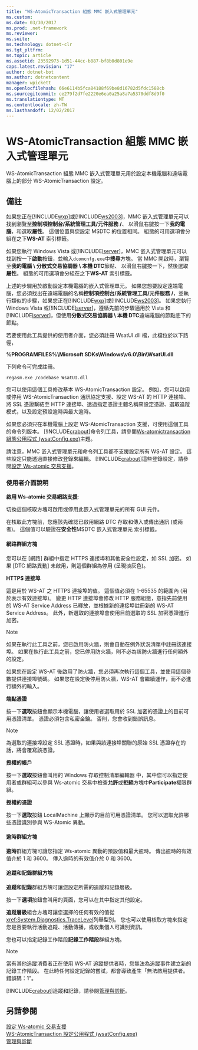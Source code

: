 ```yaml
---
title: "WS-AtomicTransaction 組態 MMC 嵌入式管理單元"
ms.custom: 
ms.date: 03/30/2017
ms.prod: .net-framework
ms.reviewer: 
ms.suite: 
ms.technology: dotnet-clr
ms.tgt_pltfrm: 
ms.topic: article
ms.assetid: 23592973-1d51-44cc-b887-bf8b0d801e9e
caps.latest.revision: "17"
author: dotnet-bot
ms.author: dotnetcontent
manager: wpickett
ms.openlocfilehash: 66e6114b5fca84188f69be8d16782d5fdc1588cb
ms.sourcegitcommit: ce279f2d7fe2220e6ea0a25a8a7a5370ddf8d9f0
ms.translationtype: MT
ms.contentlocale: zh-TW
ms.lasthandoff: 12/02/2017
---
```

# <a name="ws-atomictransaction-configuration-mmc-snap-in"></a>WS-AtomicTransaction 組態 MMC 嵌入式管理單元
WS-AtomicTransaction 組態 MMC 嵌入式管理單元用於設定本機電腦和遠端電腦上的部分 WS-AtomicTransaction 設定。  
  
## <a name="remarks"></a>備註  
 如果您正在[!INCLUDE[wxp](../../../includes/wxp-md.md)]或[!INCLUDE[ws2003](../../../includes/ws2003-md.md)]，MMC 嵌入式管理單元可以找到瀏覽至**控制項控制台/系統管理工具/元件服務 /**、 以滑鼠右鍵按一下**我的電腦**，和選取**屬性**。 這個位置與您設定 MSDTC 的位置相同。 組態的可用選項會分組在之下**WS-AT**  索引標籤。  
  
 如果您執行 Windows Vista 或[!INCLUDE[lserver](../../../includes/lserver-md.md)]，MMC 嵌入式管理單元可以找到按一下**啟動**按鈕，並輸入`dcomcnfg.exe`中**搜尋**方塊。 當 MMC 開啟時，瀏覽至**我的電腦 \ 分散式交易協調器 \ 本機 DTC**節點、 以滑鼠右鍵按一下，然後選取**屬性**。 組態的可用選項會分組在之下**WS-AT**  索引標籤。  
  
 上述的步驟用於啟動設定本機電腦的嵌入式管理單元。 如果您想要設定遠端電腦，您必須找出在遠端電腦的名稱**控制項控制台/系統管理工具/元件服務 /**，並執行類似的步驟，如果您正在[!INCLUDE[wxp](../../../includes/wxp-md.md)]或[!INCLUDE[ws2003](../../../includes/ws2003-md.md)]。 如果您執行 Windows Vista 或[!INCLUDE[lserver](../../../includes/lserver-md.md)]，遵循先前的步驟適用於 Vista 和[!INCLUDE[lserver](../../../includes/lserver-md.md)]，但使用**分散式交易協調器 \ 本機 DTC**遠端電腦的節點底下的節點。  
  
 若要使用此工具提供的使用者介面，您必須註冊 WsatUI.dll 檔，此檔位於以下路徑，  
  
 **%PROGRAMFILES%\Microsoft SDKs\Windows\v6.0\Bin\WsatUI.dll**  
  
 下列命令可完成註冊。  
  
```Output  
regasm.exe /codebase WsatUI.dll  
```  
  
 您可以使用這個工具修改基本 WS-AtomicTransaction 設定。 例如，您可以啟用或停用 WS-AtomicTransaction 通訊協定支援、設定 WS-AT 的 HTTP 連接埠、將 SSL 憑證繫結至 HTTP 連接埠、透過指定憑證主體名稱來設定憑證、選取追蹤模式，以及設定預設逾時與最大逾時。  
  
 如果您必須只在本機電腦上設定 WS-AtomicTransaction 支援，可使用這個工具的命令列版本。 [!INCLUDE[crabout](../../../includes/crabout-md.md)]命令列工具，請參閱[Ws-atomictransaction 組態公用程式 (wsatConfig.exe)](../../../docs/framework/wcf/ws-atomictransaction-configuration-utility-wsatconfig-exe.md)主題。  
  
 請注意，MMC 嵌入式管理單元和命令列工具都不支援設定所有 WS-AT 設定。 這些設定只能透過直接修改登錄來編輯。 [!INCLUDE[crabout](../../../includes/crabout-md.md)]這些登錄設定，請參閱[設定 Ws-atomic 交易支援](../../../docs/framework/wcf/feature-details/configuring-ws-atomic-transaction-support.md)。  
  
### <a name="user-interface-description"></a>使用者介面說明  
 **啟用 Ws-atomic 交易網路支援**:  
  
 切換這個核取方塊可啟用或停用此嵌入式管理單元的所有 GUI 元件。  
  
 在核取此方塊前，您應該先確認已啟用網路 DTC 存取和傳入或傳出通訊 (或兩者)。 這個值可以驗證在**安全性**MSDTC 嵌入式管理單元 索引標籤。  
  
#### <a name="network-group-box"></a>網路群組方塊  
 您可以在 [網路] 群組中指定 HTTPS 連接埠和其他安全性設定，如 SSL 加密。 如果 [DTC 網路異動] 未啟用，則這個群組為停用 (呈現淡灰色)。  
  
 **HTTPS 連接埠**  
  
 這是用於 WS-AT 之 HTTPS 連接埠的值。 這個值必須在 1-65535 的範圍內 (用於表示有效連接埠)。 變更 HTTP 連接埠會修改 HTTP 服務組態，意指先前使用的 WS-AT Service Address 已釋放，並根據新的連接埠註冊新的 WS-AT Service Address。 此外，新選取的連接埠會使用目前選取的 SSL 加密憑證進行加密。  
  
> [!NOTE]
>  如果在執行此工具之前，您已啟用防火牆，則會自動在例外狀況清單中註冊該連接埠。 如果在執行此工具之前，您已停用防火牆，則不必為該防火牆進行任何額外的設定。  
  
 如果您在設定 WS-AT 後啟用了防火牆，您必須再次執行這個工具，並使用這個參數提供連接埠號碼。 如果您在設定後停用防火牆，WS-AT 會繼續運作，而不必進行額外的輸入。  
  
 **端點憑證**  
  
 按一下**選取**按鈕會顯示本機電腦，讓使用者選取用於 SSL 加密的憑證上的目前可用憑證清單。 憑證必須包含私密金鑰。 否則，您會收到錯誤訊息。  
  
> [!NOTE]
>  為選取的連接埠設定 SSL 憑證時，如果與該連接埠關聯的原始 SSL 憑證存在的話，將會覆寫該憑證。  
  
 **授權的帳戶**  
  
 按一下**選取**按鈕會叫用的 Windows 存取控制清單編輯器 中，其中您可以指定使用者或群組可以參與 Ws-atomic 交易中檢查**允許**或**拒絕**方塊中**Participate**權限群組。  
  
 **授權的憑證**  
  
 按一下**選取**按鈕 LocalMachine 上顯示的目前可用憑證清單。 您可以選取允許哪些憑證識別參與 WS-Atomic 異動。  
  
#### <a name="timeout-group-box"></a>逾時群組方塊  
 **逾時**群組方塊可讓您指定 Ws-atomic 異動的預設值和最大逾時。 傳出逾時的有效值介於 1 和 3600。 傳入逾時的有效值介於 0 和 3600。  
  
#### <a name="tracing-and-logging-group-box"></a>追蹤和記錄群組方塊  
 **追蹤和記錄**群組方塊可讓您設定所需的追蹤和記錄層級。  
  
 按一下**選項**按鈕會叫用的頁面，您可以在其中指定其他設定。  
  
 **追蹤層級**組合方塊可讓您選擇的任何有效的值從<xref:System.Diagnostics.TraceLevel>列舉型別。 您也可以使用核取方塊來指定您是否要執行活動追蹤、活動傳播，或收集個人可識別資訊。  
  
 您也可以指定記錄工作階段**記錄工作階段**群組方塊。  
  
> [!NOTE]
>  當有其他追蹤消費者正在使用 WS-AT 追蹤提供者時，您無法為追蹤事件建立新的記錄工作階段。 在此時任何設定記錄的嘗試，都會導致產生「無法啟用提供者。 錯誤碼：1"。  
  
 [!INCLUDE[crabout](../../../includes/crabout-md.md)]追蹤和記錄，請參閱[管理與診斷](../../../docs/framework/wcf/diagnostics/index.md)。  
  
## <a name="see-also"></a>另請參閱  
 [設定 Ws-atomic 交易支援](../../../docs/framework/wcf/feature-details/configuring-ws-atomic-transaction-support.md)  
 [WS-AtomicTransaction 設定公用程式 (wsatConfig.exe)](../../../docs/framework/wcf/ws-atomictransaction-configuration-utility-wsatconfig-exe.md)  
 [管理與診斷](../../../docs/framework/wcf/diagnostics/index.md)
